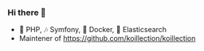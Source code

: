 ### Hi there 👋

- :elephant: PHP, :notes: Symfony, :whale: Docker, :mag_right: Elasticsearch
- Maintener of https://github.com/koillection/koillection


<!--
**benjaminjonard/benjaminjonard** is a ✨ _special_ ✨ repository because its `README.md` (this file) appears on your GitHub profile.

Here are some ideas to get you started:

- 🔭 I’m currently working on ...
- 🌱 I’m currently learning ...
- 👯 I’m looking to collaborate on ...
- 🤔 I’m looking for help with ...
- 💬 Ask me about ...
- 📫 How to reach me: ...
- 😄 Pronouns: ...
- ⚡ Fun fact: ...
-->
